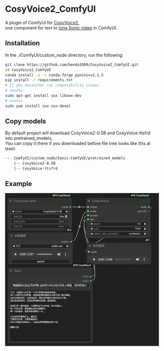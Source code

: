 # CosyVoice2_ComfyUI
A plugin of ComfyUI for [CosyVoice2](https://github.com/FunAudioLLM/CosyVoice),   
one component for text to [long Sonic video](https://github.com/benda1989/Sonic-ComfyUI.git) in ComfyUI.
## Installation
In the ./ComfyUI/custom_node directory, run the following:
```sh
git clone https://github.com/benda1989/CosyVoice2_ComfyUI.git
cd CosyVoice2_ComfyUI
conda install -y -c conda-forge pynini==2.1.5
pip install -r requirements.txt
# If you encounter sox compatibility issues
# ubuntu
sudo apt-get install sox libsox-dev
# centos
sudo yum install sox sox-devel 
```
## Copy models
By default project will download CosyVoice2-0.5B and CosyVoice-ttsfrd into pretrained_models,  
You can copy it there if you downloaded before
file tree looks like this at least:
```sh
--  ComfyUI/custom_node/Sonic-ComfyUI/pretrained_models
    |-- CosyVoice2-0.5B
    |-- CosyVoice-ttsfrd
```
## Example
![](3s.PNG)